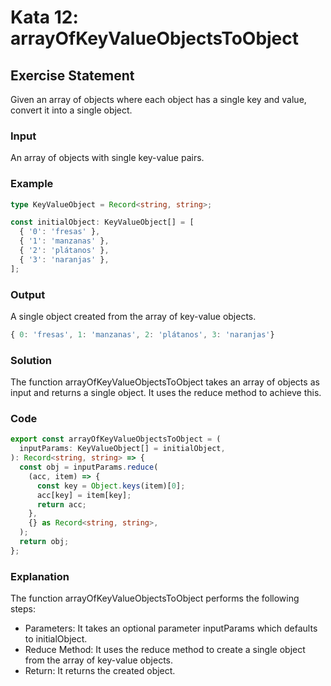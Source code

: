 # Kata 12: arrayOfKeyValueObjectsToObject

## Exercise Statement

Given an array of objects where each object has a single key and value, convert it into a single object.

### Input

An array of objects with single key-value pairs.

### Example

```typescript
type KeyValueObject = Record<string, string>;

const initialObject: KeyValueObject[] = [
  { '0': 'fresas' },
  { '1': 'manzanas' },
  { '2': 'plátanos' },
  { '3': 'naranjas' },
];
```

### Output

A single object created from the array of key-value objects.

```typescript
{ 0: 'fresas', 1: 'manzanas', 2: 'plátanos', 3: 'naranjas'}
```

### Solution

The function arrayOfKeyValueObjectsToObject takes an array of objects as input and returns a single object. It uses the reduce method to achieve this.

### Code

```typescript
export const arrayOfKeyValueObjectsToObject = (
  inputParams: KeyValueObject[] = initialObject,
): Record<string, string> => {
  const obj = inputParams.reduce(
    (acc, item) => {
      const key = Object.keys(item)[0];
      acc[key] = item[key];
      return acc;
    },
    {} as Record<string, string>,
  );
  return obj;
};
```

### Explanation

The function arrayOfKeyValueObjectsToObject performs the following steps:

- Parameters: It takes an optional parameter inputParams which defaults to initialObject.
- Reduce Method: It uses the reduce method to create a single object from the array of key-value objects.
- Return: It returns the created object.
